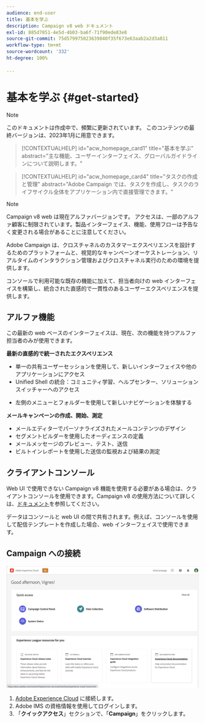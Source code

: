 ```yaml
---
audience: end-user
title: 基本を学ぶ
description: Campaign v8 web ドキュメント
exl-id: 885d7851-4e5d-4b03-ba6f-71f90ede83e8
source-git-commit: 75d579975023639840f35f673e63aab2a2d3a811
workflow-type: tm+mt
source-wordcount: '332'
ht-degree: 100%

---
```


# 基本を学ぶ {#get-started}

>[!NOTE]
>
>このドキュメントは作成中で、頻繁に更新されています。 このコンテンツの最終バージョンは、2023年1月に用意できます。

<!--
V8 web overview
context, scope (targets cross-channel practitioners), limitations
only existing customers
-->
>[!CONTEXTUALHELP]
>id="acw_homepage_card1"
>title="基本を学ぶ"
>abstract="主な機能、ユーザーインターフェイス、グローバルガイドラインについて説明します。"

>[!CONTEXTUALHELP]
>id="acw_homepage_card4"
>title="タスクの作成と管理"
>abstract="Adobe Campaign では、タスクを作成し、タスクのライフサイクル全体をアプリケーション内で直接管理できます。"

>[!NOTE]
>
>Campaign v8 web は現在アルファバージョンです。 アクセスは、一部のアルファ顧客に制限されています。製品インターフェイス、機能、使用フローは予告なく変更される場合があることに注意してください。

Adobe Campaign は、クロスチャネルのカスタマーエクスペリエンスを設計するためのプラットフォームと、視覚的なキャンペーンオーケストレーション、リアルタイムのインタラクション管理およびクロスチャネル実行のための環境を提供します。

コンソールで利用可能な既存の機能に加えて、担当者向けの web インターフェイスを構築し、統合された直感的で一貫性のあるユーザーエクスペリエンスを提供します。

## アルファ機能

この最新の web ベースのインターフェイスは、現在、次の機能を持つアルファ担当者のみが使用できます。

**最新の直感的で統一されたエクスペリエンス**

* 単一の共有ユーザーセッションを使用して、新しいインターフェイスや他のアプリケーションにアクセス
* Unified Shell の統合：コミュニティ学習、ヘルプセンター、ソリューションスイッチャーへのアクセス
<!--
No search and pulse notifications in Alpha
-->
* 左側のメニューとフォルダーを使用して新しいナビゲーションを体験する

**メールキャンペーンの作成、開始、測定**

* メールエディターでパーソナライズされたメールコンテンツのデザイン
* セグメントビルダーを使用したオーディエンスの定義
* メールメッセージのプレビュー、テスト、送信
* ビルトインレポートを使用した送信の監視および結果の測定

<!--
add info somewhere to remind users that
* they still have access to their console (+ link to v8 console doc)
* they keep their existing data (example: will be able to use their existing delivery templates to create deliveries)
-->

## クライアントコンソール

Web UI で使用できない Campaign v8 機能を使用する必要がある場合は、クライアントコンソールを使用できます。Campaign v8 の使用方法について詳しくは、[ドキュメント](https://experienceleague.adobe.com/docs/campaign/campaign-v8/campaign-home.html?lang=ja)を参照してください。

データはコンソールと web UI の間で共有されます。例えば、コンソールを使用して配信テンプレートを作成した場合、web インターフェイスで使用できます。

## Campaign への接続

![](assets/connect.png)

1. [Adobe Experience Cloud](http://experience.adobe.com) に接続します。
1. Adobe IMS の資格情報を使用してログインします。
1. 「**クイックアクセス**」セクションで、「**Campaign**」をクリックします。

<!--
-> experience cloud home: "Campaign" -> home campaign v8
-> or Campaign v8 web if direct URL
-->
